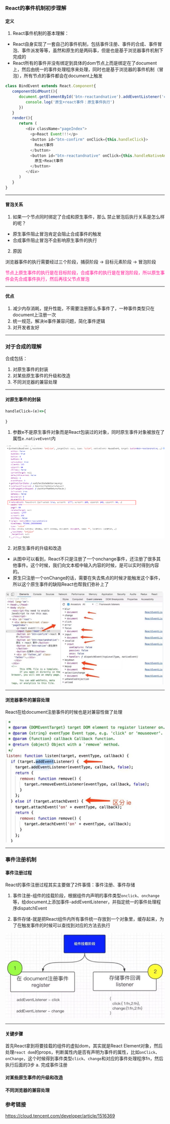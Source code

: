 ### React的事件机制初步理解

#### 定义
1. React事件机制的基本理解：
+ React自身实现了一套自己的事件机制，包括事件注册、事件的合成、事件冒泡、事件派发等等，虽然和原生的是两码事，但是也是基于浏览器事件机制下完成的
+ React所有的事件并没有绑定到具体的dom节点上而是绑定在了document上，然后由统一的事件处理程序来处理，同时也是基于浏览器的事件机制（冒泡），所有节点的事件都会在document上触发

```js
class BindEvent extends React.Component{
   componentDidMount(){
      document.getElementById('btn-reactandnative').addEventListener('click',e=>{
         console.log('原生+react事件：原生事件执行') 
      })
   } 
   render(){
      return (
         <div className="pageIndex">
           <p>React Event!!!</p>
           <button id="btn-confirm" onClick={this.handleClick}>
             React事件
           </button>
           <button id="btn-reactandnative" onClick={this.handleNativeAndReact}>
             原生+React事件
           </button>
         </div> 
      ) 
   }
}
```

---

#### 冒泡关系
1. 如果一个节点同时绑定了合成和原生事件，那么 禁止冒泡后执行关系是怎么样的呢？

+ 原生事件阻止冒泡肯定会阻止合成事件的触发
+ 合成事件阻止冒泡不会影响原生事件的执行

2. 原因

浏览器事件的执行需要经过三个阶段，捕获阶段 -> 目标元素阶段 -> 冒泡阶段

<font color=deeppink>节点上原生事件的执行是在目标阶段，合成事件的执行是在冒泡阶段，所以原生事件会先合成事件执行，然后再往父节点冒泡</font>

---

#### 优点
1. 减少内存消耗，提升性能，不需要注册那么多事件了，一种事件类型只在document上注册一次
2. 统一规范，解决ie事件兼容问题，简化事件逻辑
2. 对开发者友好

---

### 对于合成的理解

合成包括：
1. 对原生事件的封装
2. 对某些原生事件的升级和改造
3. 不同浏览器的兼容处理

---

#### 对原生事件的封装
```js
handleClick=(e)=>{

}
```
1. 参数e不是原生事件对象而是React包装过的对象，同时原生事件对象被放在了属性`e.nativeEvent`内

![](https://raw.githubusercontent.com/superwtt/MyFileRepository/main/image/React/e.png)

2. 对原生事件的升级和改造
+ 从图中可以看到，React不只是注册了一个onchange事件，还注册了很多其他事件。这个时候，我们向文本框中输入内容的时候，是可以实时得到内容的。
+ 原生只注册一个onChange的话，需要在失去焦点的时候才能触发这个事件，所以这个原生事件的缺陷React也帮我们弥补上了

![](https://raw.githubusercontent.com/superwtt/MyFileRepository/main/image/React/事件改造.png)

---

#### 浏览器事件的兼容处理
React在给document注册事件的时候也是对兼容性做了处理

![](https://raw.githubusercontent.com/superwtt/MyFileRepository/main/image/React/事件兼容.png)

---

### 事件注册机制

#### 事件注册过程
React的事件注册过程其实主要做了2件事情：事件注册、事件存储
1. 事件注册-组件的挂载阶段，根据组件内声明的事件类型`onclick`、`onchange`等，给document上添加事件-addEventListener，并指定统一的事件处理程序dispatchEvent


2. 事件存储-就是把React组件内所有事件统一存放到一个对象里，缓存起来，为了在触发事件的时候可以查找到对应的方法去执行

![](https://raw.githubusercontent.com/superwtt/MyFileRepository/main/image/React/事件注册机制.png)

---

#### 关键步骤
首先React拿到将要挂载的组件的虚拟dom，其实就是React Element对象，然后处理`react dom`的props，判断属性内是否有声明为事件的属性，比如`onClick`、`onChange`，这个时候得到事件类型`click`、`change`和对应的事件处理程序fn，然后执行后面的3步
a. 完成事件注册














#### 对某些原生事件的升级和改造




















#### 不同浏览器的兼容处理










#### 











































### 参考链接
https://cloud.tencent.com/developer/article/1516369